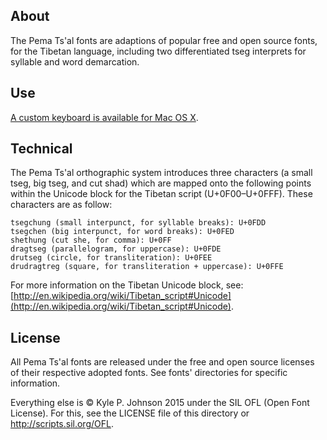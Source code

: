 About
-----
The Pema Ts'al fonts are adaptions of popular free and open source fonts, for the Tibetan language, including two differentiated tseg interprets for syllable and word demarcation.

Use
---
[A custom keyboard is available for Mac OS X](https://github.com/kylepjohnson/pema_tsal_tibetan_keyboard).

Technical
---------
The Pema Ts'al orthographic system introduces three characters (a small tseg, big tseg, and cut shad) which are mapped onto the following points within the Unicode block for the Tibetan script (U+0F00–U+0FFF). These characters are as follow:

```
tsegchung (small interpunct, for syllable breaks): U+0FDD
tsegchen (big interpunct, for word breaks): U+0FED
shethung (cut she, for comma): U+0FF
dragtseg (parallelogram, for uppercase): U+0FDE
drutseg (circle, for transliteration): U+0FEE
drudragtreg (square, for transliteration + uppercase): U+0FFE
```

For more information on the Tibetan Unicode block, see: [http://en.wikipedia.org/wiki/Tibetan_script#Unicode](http://en.wikipedia.org/wiki/Tibetan_script#Unicode).


License
-------
All Pema Ts'al fonts are released under the free and open source licenses of their respective adopted fonts. See fonts' directories for specific information.

Everything else is © Kyle P. Johnson 2015 under the SIL OFL (Open Font License). For this, see the LICENSE file of this directory or http://scripts.sil.org/OFL.

